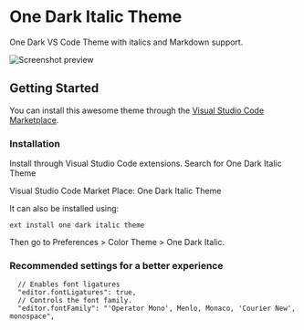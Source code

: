 # One Dark Italic Theme

One Dark VS Code Theme with italics and Markdown support.

![Screenshot preview](https://raw.githubusercontent.com/akamud/vscode-theme-onedark/master/screenshots/preview.png)

## Getting Started

You can install this awesome theme through the [Visual Studio Code Marketplace](https://marketplace.visualstudio.com/items?itemName=mblode.one-dark-italic).

### Installation

Install through Visual Studio Code extensions. Search for One Dark Italic Theme

Visual Studio Code Market Place: One Dark Italic Theme

It can also be installed using:

`ext install one dark italic theme`

Then go to Preferences > Color Theme > One Dark Italic.

### Recommended settings for a better experience

```
  // Enables font ligatures
  "editor.fontLigatures": true,
  // Controls the font family.
  "editor.fontFamily": "'Operator Mono', Menlo, Monaco, 'Courier New', monospace",
```
